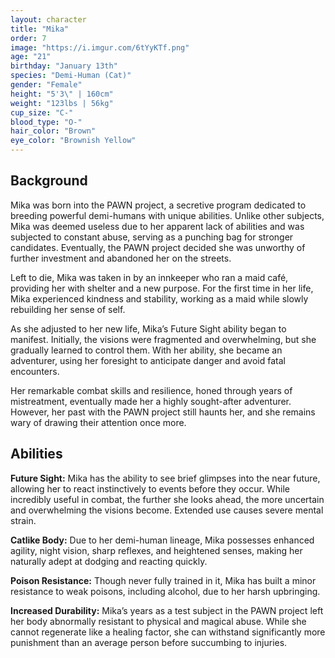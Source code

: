 ```yaml
---
layout: character
title: "Mika"
order: 7
image: "https://i.imgur.com/6tYyKTf.png"
age: "21"
birthday: "January 13th"
species: "Demi-Human (Cat)"
gender: "Female"
height: "5'3\" | 160cm"
weight: "123lbs | 56kg"
cup_size: "C-"
blood_type: "O-"
hair_color: "Brown"
eye_color: "Brownish Yellow"
---
```


## Background

Mika was born into the PAWN project, a secretive program dedicated to breeding powerful demi-humans with unique abilities. Unlike other subjects, Mika was deemed useless due to her apparent lack of abilities and was subjected to constant abuse, serving as a punching bag for stronger candidates. Eventually, the PAWN project decided she was unworthy of further investment and abandoned her on the streets.

Left to die, Mika was taken in by an innkeeper who ran a maid café, providing her with shelter and a new purpose. For the first time in her life, Mika experienced kindness and stability, working as a maid while slowly rebuilding her sense of self.

As she adjusted to her new life, Mika’s Future Sight ability began to manifest. Initially, the visions were fragmented and overwhelming, but she gradually learned to control them. With her ability, she became an adventurer, using her foresight to anticipate danger and avoid fatal encounters. 

Her remarkable combat skills and resilience, honed through years of mistreatment, eventually made her a highly sought-after adventurer. However, her past with the PAWN project still haunts her, and she remains wary of drawing their attention once more.

## Abilities

**Future Sight:** Mika has the ability to see brief glimpses into the near future, allowing her to react instinctively to events before they occur. While incredibly useful in combat, the further she looks ahead, the more uncertain and overwhelming the visions become. Extended use causes severe mental strain.

**Catlike Body:** Due to her demi-human lineage, Mika possesses enhanced agility, night vision, sharp reflexes, and heightened senses, making her naturally adept at dodging and reacting quickly.

**Poison Resistance:** Though never fully trained in it, Mika has built a minor resistance to weak poisons, including alcohol, due to her harsh upbringing.

**Increased Durability:** Mika’s years as a test subject in the PAWN project left her body abnormally resistant to physical and magical abuse. While she cannot regenerate like a healing factor, she can withstand significantly more punishment than an average person before succumbing to injuries.

